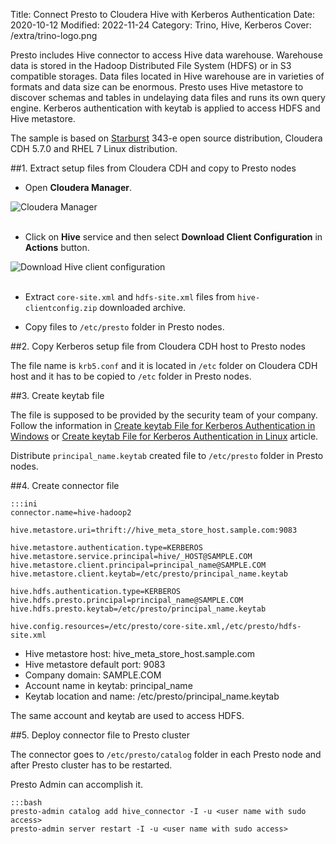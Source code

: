 Title: Connect Presto to Cloudera Hive with Kerberos Authentication
Date: 2020-10-12
Modified: 2022-11-24
Category: Trino, Hive, Kerberos
Cover: /extra/trino-logo.png

Presto includes Hive connector to access Hive data warehouse. Warehouse data is stored in the Hadoop Distributed File System (HDFS) or in S3 compatible storages. Data files located in Hive warehouse are in varieties of formats and data size can be enormous. Presto uses Hive metastore to discover schemas and tables in undelaying data files and runs its own query engine. Kerberos authentication with keytab is applied to access HDFS and Hive metastore.

The sample is based on [Starburst](https://www.starburstdata.com/) 343-e open source distribution, Cloudera CDH 5.7.0 and RHEL 7 Linux distribution.

##1. Extract setup files from Cloudera CDH and copy to Presto nodes

* Open **Cloudera Manager**.

![Cloudera Manager]({static}/images/connect-presto-cloudera-hive-with-kerberos-authentication/cloudera-manager.jpg)</br></br>

* Click on **Hive** service and then select **Download Client Configuration** in **Actions** button.

![Download Hive client configuration]({static}/images/connect-presto-cloudera-hive-with-kerberos-authentication/hive-download-client-configuration.jpg)</br></br>

* Extract `core-site.xml` and `hdfs-site.xml` files from `hive-clientconfig.zip` downloaded archive.

* Copy files to `/etc/presto` folder in Presto nodes.

##2. Copy Kerberos setup file from Cloudera CDH host to Presto nodes

The file name is `krb5.conf` and it is located in `/etc` folder on Cloudera CDH host and it has to be copied to `/etc` folder in Presto nodes.

##3. Create keytab file

The file is supposed to be provided by the security team of your company. Follow the information in [Create keytab File for Kerberos Authentication in Windows]({filename}/articles/create-keytab-file-for-kerberos-authentication-in-windows.md) or [Create keytab File for Kerberos Authentication in Linux]({filename}/articles/create-keytab-file-kerberos-authentication-linux.md) article. 

Distribute `principal_name.keytab` created file to `/etc/presto` folder in Presto nodes.

##4. Create connector file

    :::ini
    connector.name=hive-hadoop2

    hive.metastore.uri=thrift://hive_meta_store_host.sample.com:9083

    hive.metastore.authentication.type=KERBEROS
    hive.metastore.service.principal=hive/_HOST@SAMPLE.COM
    hive.metastore.client.principal=principal_name@SAMPLE.COM
    hive.metastore.client.keytab=/etc/presto/principal_name.keytab

    hive.hdfs.authentication.type=KERBEROS
    hive.hdfs.presto.principal=principal_name@SAMPLE.COM
    hive.hdfs.presto.keytab=/etc/presto/principal_name.keytab

    hive.config.resources=/etc/presto/core-site.xml,/etc/presto/hdfs-site.xml

* Hive metastore host: hive_meta_store_host.sample.com
* Hive metastore default port: 9083
* Company domain: SAMPLE.COM
* Account name in keytab: principal_name
* Keytab location and name: /etc/presto/principal_name.keytab

The same account and keytab are used to access HDFS.

##5. Deploy connector file to Presto cluster

The connector goes to `/etc/presto/catalog` folder in each Presto node and after Presto cluster has to be restarted. 

Presto Admin can accomplish it.

    :::bash
    presto-admin catalog add hive_connector -I -u <user name with sudo access>
    presto-admin server restart -I -u <user name with sudo access>


